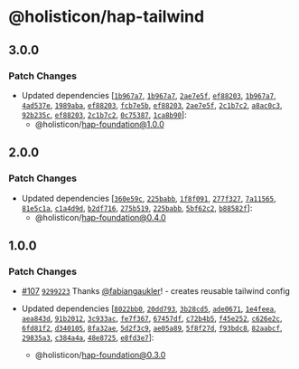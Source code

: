 # @holisticon/hap-tailwind

## 3.0.0

### Patch Changes

- Updated dependencies [[`1b967a7`](https://github.com/holisticon/atomic-playfulness/commit/1b967a70af31fc02e74f27df2e4333cfa323bb3f), [`1b967a7`](https://github.com/holisticon/atomic-playfulness/commit/1b967a70af31fc02e74f27df2e4333cfa323bb3f), [`2ae7e5f`](https://github.com/holisticon/atomic-playfulness/commit/2ae7e5fec4b99adf15196b5183074721c4adaebe), [`ef88203`](https://github.com/holisticon/atomic-playfulness/commit/ef882035c9ff362148701d542eb6c3749d3daa41), [`1b967a7`](https://github.com/holisticon/atomic-playfulness/commit/1b967a70af31fc02e74f27df2e4333cfa323bb3f), [`4ad537e`](https://github.com/holisticon/atomic-playfulness/commit/4ad537ea765a73e987897406d373f8e9cf6994a0), [`1989aba`](https://github.com/holisticon/atomic-playfulness/commit/1989aba44a5b6e0df39cdba642ca31079cb9f822), [`ef88203`](https://github.com/holisticon/atomic-playfulness/commit/ef882035c9ff362148701d542eb6c3749d3daa41), [`fcb7e5b`](https://github.com/holisticon/atomic-playfulness/commit/fcb7e5b949ddd372dcd2e7d4ba9ea9fc40e926ec), [`ef88203`](https://github.com/holisticon/atomic-playfulness/commit/ef882035c9ff362148701d542eb6c3749d3daa41), [`2ae7e5f`](https://github.com/holisticon/atomic-playfulness/commit/2ae7e5fec4b99adf15196b5183074721c4adaebe), [`2c1b7c2`](https://github.com/holisticon/atomic-playfulness/commit/2c1b7c232d99b479ba7e0e513c8b9959fce67fef), [`a8ac0c3`](https://github.com/holisticon/atomic-playfulness/commit/a8ac0c38925de1a7afee4077630d2cb373f7914f), [`92b235c`](https://github.com/holisticon/atomic-playfulness/commit/92b235c9ccae548e92dda49f824bf8ff7dcb6a4b), [`ef88203`](https://github.com/holisticon/atomic-playfulness/commit/ef882035c9ff362148701d542eb6c3749d3daa41), [`2c1b7c2`](https://github.com/holisticon/atomic-playfulness/commit/2c1b7c232d99b479ba7e0e513c8b9959fce67fef), [`0c75387`](https://github.com/holisticon/atomic-playfulness/commit/0c753871060077dfda7b4154cb903f069bc3a8bb), [`1ca8b90`](https://github.com/holisticon/atomic-playfulness/commit/1ca8b90a1929e190edca0644c095314d5b47ddba)]:
  - @holisticon/hap-foundation@1.0.0

## 2.0.0

### Patch Changes

- Updated dependencies [[`360e59c`](https://github.com/holisticon/atomic-playfulness/commit/360e59c7a8f9954d62bdc87058ee64f99284cd19), [`225babb`](https://github.com/holisticon/atomic-playfulness/commit/225babb42adbb6b9bfd1047044b778d1d91bccff), [`1f8f091`](https://github.com/holisticon/atomic-playfulness/commit/1f8f091fdcc3b850092d7007516bd6b162d052e5), [`277f327`](https://github.com/holisticon/atomic-playfulness/commit/277f3272addb8ff9ee289539adca07dd50d401dd), [`7a11565`](https://github.com/holisticon/atomic-playfulness/commit/7a115659511cb301586b8e6c4382343605a6f2b2), [`81e5c1a`](https://github.com/holisticon/atomic-playfulness/commit/81e5c1a3407e6251b24e777184957dd3fd0ea158), [`c1a4d9d`](https://github.com/holisticon/atomic-playfulness/commit/c1a4d9db563cd2e81c64fe87f6fc7b4cd38d8051), [`b2df716`](https://github.com/holisticon/atomic-playfulness/commit/b2df71698e745595d9958903f1168002f595f3e3), [`275b519`](https://github.com/holisticon/atomic-playfulness/commit/275b5199b58e5b7dff08bde16441303898c4b9e9), [`225babb`](https://github.com/holisticon/atomic-playfulness/commit/225babb42adbb6b9bfd1047044b778d1d91bccff), [`5bf62c2`](https://github.com/holisticon/atomic-playfulness/commit/5bf62c262c2195d3ac1388b2f9dfc82fa6b7cec2), [`b88582f`](https://github.com/holisticon/atomic-playfulness/commit/b88582f88ac5028c16f81baeaf2fe5ed5d9451ea)]:
  - @holisticon/hap-foundation@0.4.0

## 1.0.0

### Patch Changes

- [#107](https://github.com/holisticon/atomic-playfulness/pull/107) [`9299223`](https://github.com/holisticon/atomic-playfulness/commit/9299223ca98e11ccd4e11d88649e0857663293f4) Thanks [@fabiangaukler](https://github.com/fabiangaukler)! - creates reusable tailwind config

- Updated dependencies [[`8022bb0`](https://github.com/holisticon/atomic-playfulness/commit/8022bb00e3b44ca8b7b860e40fad8753bb9c07a5), [`20dd793`](https://github.com/holisticon/atomic-playfulness/commit/20dd7931d61dbabdc21598ff07297666f389e83e), [`3b28cd5`](https://github.com/holisticon/atomic-playfulness/commit/3b28cd5d03570b4f7ef2e1a09065e47fb1151210), [`ade0671`](https://github.com/holisticon/atomic-playfulness/commit/ade0671a569b638cf7da9990e6b745beb201323c), [`1e4feea`](https://github.com/holisticon/atomic-playfulness/commit/1e4feeaa58439b4e53709c8499774a5e3d39bbce), [`aea843d`](https://github.com/holisticon/atomic-playfulness/commit/aea843dae38084c40698d59164f1a72680ca96c5), [`91b2012`](https://github.com/holisticon/atomic-playfulness/commit/91b20125ed241b534ef66735871c2b6225813f57), [`3c933ac`](https://github.com/holisticon/atomic-playfulness/commit/3c933accc426cb010d46e9812ac4086a64518d93), [`fe7f367`](https://github.com/holisticon/atomic-playfulness/commit/fe7f367923bb8eadafe5e582f6be99348412b0bb), [`67457df`](https://github.com/holisticon/atomic-playfulness/commit/67457df0431b6a9f110a584133ddee301fd3be59), [`c72b4b5`](https://github.com/holisticon/atomic-playfulness/commit/c72b4b5149e671e382d7ca3cab1c2b55f099cb8e), [`f45e252`](https://github.com/holisticon/atomic-playfulness/commit/f45e25260fe931b67288eb08f3de46c45ca16621), [`c626e2c`](https://github.com/holisticon/atomic-playfulness/commit/c626e2c89d5ba85a6192c92d59e05316327a4933), [`6fd81f2`](https://github.com/holisticon/atomic-playfulness/commit/6fd81f288ba179b05bb73470ca9538b7890f0e97), [`d340105`](https://github.com/holisticon/atomic-playfulness/commit/d340105ce6d68aefa44a02deea7a60f9b6ec9a17), [`8fa32ae`](https://github.com/holisticon/atomic-playfulness/commit/8fa32aef6f2ea942c1227b0c632587f8643c8839), [`5d2f3c9`](https://github.com/holisticon/atomic-playfulness/commit/5d2f3c9897539ed0fd9e836e32ebb43500f117b5), [`ae05a89`](https://github.com/holisticon/atomic-playfulness/commit/ae05a89a1d2ef9a75bd385dd98782a39736b95c7), [`5f8f27d`](https://github.com/holisticon/atomic-playfulness/commit/5f8f27d9449b80c4ace013c18fa4a89bead499b5), [`f93bdc8`](https://github.com/holisticon/atomic-playfulness/commit/f93bdc8bb14a320abd5d42a4215899d0e4e3c7e0), [`82aabcf`](https://github.com/holisticon/atomic-playfulness/commit/82aabcf39a48d7e0a1cfe7768da7e65bee420d52), [`29835a3`](https://github.com/holisticon/atomic-playfulness/commit/29835a3bb7a9fca14d526fd340c619ad9e654737), [`c384a4a`](https://github.com/holisticon/atomic-playfulness/commit/c384a4a3d086a5ce59514d02f87ac77c92fd84ca), [`48e8725`](https://github.com/holisticon/atomic-playfulness/commit/48e872527420188b0ae9694bac2f72d427a927bf), [`e8fd3e7`](https://github.com/holisticon/atomic-playfulness/commit/e8fd3e7d7bcc8a4c3ffa52278bd113e710dad9cd)]:
  - @holisticon/hap-foundation@0.3.0
